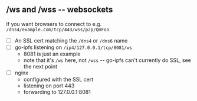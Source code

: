 ## /ws and /wss -- websockets

If you want browsers to connect to e.g. `/dns4/example.com/tcp/443/wss/p2p/QmFoo`

- [ ] An SSL cert matching the `/dns4` or `/dns6` name
- [ ] go-ipfs listening on `/ip4/127.0.0.1/tcp/8081/ws`
  - 8081 is just an example
  - note that it's `/ws` here, not `/wss` -- go-ipfs can't currently do SSL, see the next point
- [ ] nginx
  - configured with the SSL cert
  - listening on port 443
  - forwarding to 127.0.0.1:8081
